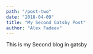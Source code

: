 ```yaml
---
path: "/post-two"
date: "2018-04-09"
title: "My Second Gatsby Post"
author: "Alex Fadeev"
---
```


This is my Second blog in gatsby